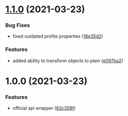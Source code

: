 # [1.1.0](https://github.com/klayveR/poe-api-wrappers/compare/v1.0.0...v1.1.0) (2021-03-23)


### Bug Fixes

* fixed outdated profile properties ([18e35d2](https://github.com/klayveR/poe-api-wrappers/commit/18e35d297ccd1b852450048064203d9d1bba5668))


### Features

* added ability to transform objects to plain ([e097ba2](https://github.com/klayveR/poe-api-wrappers/commit/e097ba252c38f4893c87e8dfd177a71ded6f0ba4))

# 1.0.0 (2021-03-23)


### Features

* official api wrapper ([63c358f](https://github.com/klayveR/poe-api-wrappers/commit/63c358fee7f8275e5d553dd158b505f8be142cbf))

